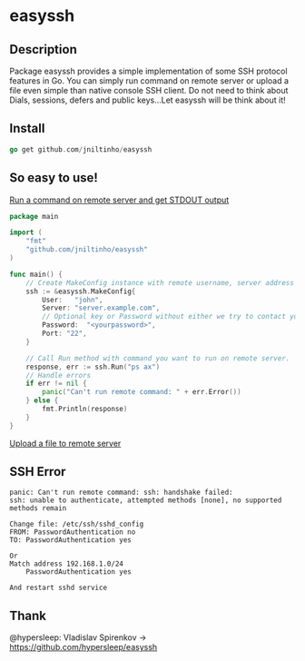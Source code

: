 # easyssh

## Description

Package easyssh provides a simple implementation of some SSH protocol features in Go.
You can simply run command on remote server or upload a file even simple than native console SSH client.
Do not need to think about Dials, sessions, defers and public keys...Let easyssh will be think about it!

## Install


```go
go get github.com/jniltinho/easyssh
```

## So easy to use!

[Run a command on remote server and get STDOUT output](example/run.go)

```go
package main

import (
	"fmt"
	"github.com/jniltinho/easyssh"
)

func main() {
	// Create MakeConfig instance with remote username, server address and path to private key.
	ssh := &easyssh.MakeConfig{
		User:   "john",
		Server: "server.example.com",
		// Optional key or Password without either we try to contact your agent SOCKET
		Password:  "<yourpassword>",
		Port: "22",
	}

	// Call Run method with command you want to run on remote server.
	response, err := ssh.Run("ps ax")
	// Handle errors
	if err != nil {
		panic("Can't run remote command: " + err.Error())
	} else {
		fmt.Println(response)
	}
}
```

[Upload a file to remote server](example/scp.go)


## SSH Error

```
panic: Can't run remote command: ssh: handshake failed: 
ssh: unable to authenticate, attempted methods [none], no supported methods remain
```

```
Change file: /etc/ssh/sshd_config
FROM: PasswordAuthentication no
TO: PasswordAuthentication yes

Or
Match address 192.168.1.0/24
    PasswordAuthentication yes

And restart sshd service
```



## Thank 

@hypersleep: Vladislav Spirenkov -> https://github.com/hypersleep/easyssh
